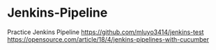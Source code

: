 # Jenkins-Pipeline
Practice Jenkins Pipeline
https://github.com/mluyo3414/jenkins-test
https://opensource.com/article/18/4/jenkins-pipelines-with-cucumber
